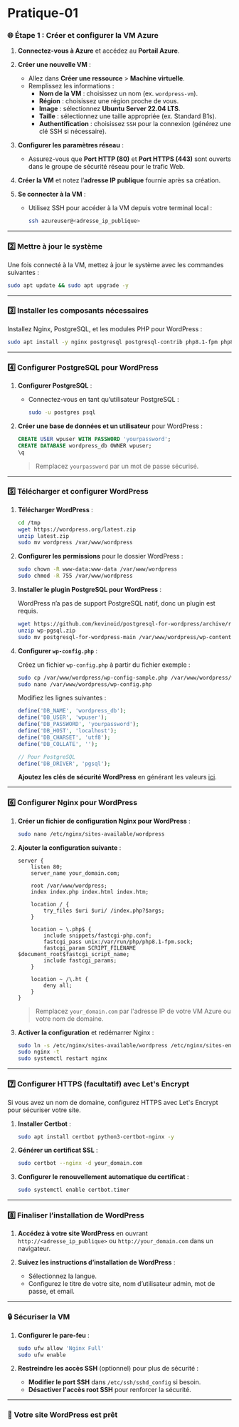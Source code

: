 # Pratique-01

### 🌐 Étape 1 : Créer et configurer la VM Azure

1. **Connectez-vous à Azure** et accédez au **Portail Azure**.

2. **Créer une nouvelle VM** :
   - Allez dans **Créer une ressource** > **Machine virtuelle**.
   - Remplissez les informations :
     - **Nom de la VM** : choisissez un nom (ex. `wordpress-vm`).
     - **Région** : choisissez une région proche de vous.
     - **Image** : sélectionnez **Ubuntu Server 22.04 LTS**.
     - **Taille** : sélectionnez une taille appropriée (ex. Standard B1s).
     - **Authentification** : choisissez `SSH` pour la connexion (générez une clé SSH si nécessaire).

3. **Configurer les paramètres réseau** :
   - Assurez-vous que **Port HTTP (80)** et **Port HTTPS (443)** sont ouverts dans le groupe de sécurité réseau pour le trafic Web.

4. **Créer la VM** et notez l’**adresse IP publique** fournie après sa création.

5. **Se connecter à la VM** :
   - Utilisez SSH pour accéder à la VM depuis votre terminal local :

     ```bash
     ssh azureuser@<adresse_ip_publique>
     ```

---

### 2️⃣ Mettre à jour le système

Une fois connecté à la VM, mettez à jour le système avec les commandes suivantes :

```bash
sudo apt update && sudo apt upgrade -y
```

---

### 3️⃣ Installer les composants nécessaires

Installez Nginx, PostgreSQL, et les modules PHP pour WordPress :

```bash
sudo apt install -y nginx postgresql postgresql-contrib php8.1-fpm php8.1-pgsql php8.1-xml php8.1-mbstring php8.1-curl unzip
```

---

### 4️⃣ Configurer PostgreSQL pour WordPress

1. **Configurer PostgreSQL** :
   - Connectez-vous en tant qu’utilisateur PostgreSQL :

     ```bash
     sudo -u postgres psql
     ```

2. **Créer une base de données et un utilisateur** pour WordPress :

   ```sql
   CREATE USER wpuser WITH PASSWORD 'yourpassword';
   CREATE DATABASE wordpress_db OWNER wpuser;
   \q
   ```

   > Remplacez `yourpassword` par un mot de passe sécurisé.

---

### 5️⃣ Télécharger et configurer WordPress

1. **Télécharger WordPress** :

   ```bash
   cd /tmp
   wget https://wordpress.org/latest.zip
   unzip latest.zip
   sudo mv wordpress /var/www/wordpress
   ```

2. **Configurer les permissions** pour le dossier WordPress :

   ```bash
   sudo chown -R www-data:www-data /var/www/wordpress
   sudo chmod -R 755 /var/www/wordpress
   ```

3. **Installer le plugin PostgreSQL pour WordPress** :

   WordPress n’a pas de support PostgreSQL natif, donc un plugin est requis.

   ```bash
   wget https://github.com/kevinoid/postgresql-for-wordpress/archive/refs/heads/main.zip -O wp-pgsql.zip
   unzip wp-pgsql.zip
   sudo mv postgresql-for-wordpress-main /var/www/wordpress/wp-content/plugins/postgresql-for-wordpress
   ```

4. **Configurer `wp-config.php`** :

   Créez un fichier `wp-config.php` à partir du fichier exemple :

   ```bash
   sudo cp /var/www/wordpress/wp-config-sample.php /var/www/wordpress/wp-config.php
   sudo nano /var/www/wordpress/wp-config.php
   ```

   Modifiez les lignes suivantes :

   ```php
   define('DB_NAME', 'wordpress_db');
   define('DB_USER', 'wpuser');
   define('DB_PASSWORD', 'yourpassword');
   define('DB_HOST', 'localhost');
   define('DB_CHARSET', 'utf8');
   define('DB_COLLATE', '');

   // Pour PostgreSQL
   define('DB_DRIVER', 'pgsql');
   ```

   **Ajoutez les clés de sécurité WordPress** en générant les valeurs [ici](https://api.wordpress.org/secret-key/1.1/salt/).

---

### 6️⃣ Configurer Nginx pour WordPress

1. **Créer un fichier de configuration Nginx pour WordPress** :

   ```bash
   sudo nano /etc/nginx/sites-available/wordpress
   ```

2. **Ajouter la configuration suivante** :

   ```nginx
   server {
       listen 80;
       server_name your_domain.com;

       root /var/www/wordpress;
       index index.php index.html index.htm;

       location / {
           try_files $uri $uri/ /index.php?$args;
       }

       location ~ \.php$ {
           include snippets/fastcgi-php.conf;
           fastcgi_pass unix:/var/run/php/php8.1-fpm.sock;
           fastcgi_param SCRIPT_FILENAME $document_root$fastcgi_script_name;
           include fastcgi_params;
       }

       location ~ /\.ht {
           deny all;
       }
   }
   ```

   > Remplacez `your_domain.com` par l'adresse IP de votre VM Azure ou votre nom de domaine.

3. **Activer la configuration** et redémarrer Nginx :

   ```bash
   sudo ln -s /etc/nginx/sites-available/wordpress /etc/nginx/sites-enabled/
   sudo nginx -t
   sudo systemctl restart nginx
   ```

---

### 7️⃣ Configurer HTTPS (facultatif) avec Let's Encrypt

Si vous avez un nom de domaine, configurez HTTPS avec Let's Encrypt pour sécuriser votre site.

1. **Installer Certbot** :

   ```bash
   sudo apt install certbot python3-certbot-nginx -y
   ```

2. **Générer un certificat SSL** :

   ```bash
   sudo certbot --nginx -d your_domain.com
   ```

3. **Configurer le renouvellement automatique du certificat** :

   ```bash
   sudo systemctl enable certbot.timer
   ```

---

### 8️⃣ Finaliser l’installation de WordPress

1. **Accédez à votre site WordPress** en ouvrant `http://<adresse_ip_publique>` ou `http://your_domain.com` dans un navigateur.

2. **Suivez les instructions d’installation de WordPress** :
   - Sélectionnez la langue.
   - Configurez le titre de votre site, nom d’utilisateur admin, mot de passe, et email.

---

### 🔒 Sécuriser la VM

1. **Configurer le pare-feu** :

   ```bash
   sudo ufw allow 'Nginx Full'
   sudo ufw enable
   ```

2. **Restreindre les accès SSH** (optionnel) pour plus de sécurité :
   - **Modifier le port SSH** dans `/etc/ssh/sshd_config` si besoin.
   - **Désactiver l'accès root SSH** pour renforcer la sécurité.

---

### 🎉 Votre site WordPress est prêt
